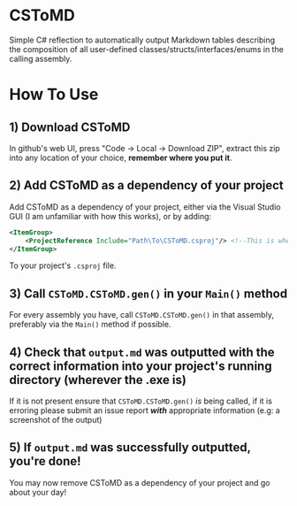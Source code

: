 # CSToMD
Simple C# reflection to automatically output Markdown tables describing the composition of all user-defined classes/structs/interfaces/enums in the calling assembly.

# How To Use
## 1) Download CSToMD
In github's web UI, press "Code -> Local -> Download ZIP", extract this zip into any location of your choice, **remember where you put it**.

## 2) Add CSToMD as a dependency of your project
Add CSToMD as a dependency of your project, either via the Visual Studio GUI (I am unfamiliar with how this works), or by adding:
```xml
<ItemGroup>
    <ProjectReference Include="Path\To\CSToMD.csproj"/> <!--This is wherever you put the downloaded folder-->
</ItemGroup>
```
To your project's `.csproj` file.

## 3) Call `CSToMD.CSToMD.gen()` in your `Main()` method
For every assembly you have, call `CSToMD.CSToMD.gen()` in that assembly, preferably via the `Main()` method if possible.

## 4) Check that `output.md` was outputted with the correct information into your project's running directory (wherever the .exe is)
If it is not present ensure that `CSToMD.CSToMD.gen()` _is_ being called, if it is erroring please submit an issue report _**with**_ appropriate information (e.g: a screenshot of the output)

## 5) If `output.md` was successfully outputted, you're done!
You may now remove CSToMD as a dependency of your project and go about your day!